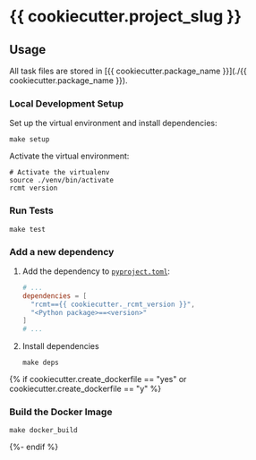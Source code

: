 # {{ cookiecutter.project_slug }}

## Usage

All task files are stored in [{{ cookiecutter.package_name }}](./{{ cookiecutter.package_name }}).

### Local Development Setup

Set up the virtual environment and install dependencies:

```shell
make setup
```

Activate the virtual environment:

```shell
# Activate the virtualenv
source ./venv/bin/activate
rcmt version
```

### Run Tests

```shell
make test
```

### Add a new dependency

1.  Add the dependency to [`pyproject.toml`](./pyproject.toml):
    ```toml
    # ...
    dependencies = [
      "rcmt=={{ cookiecutter._rcmt_version }}",
      "<Python package>==<version>"
    ]
    # ...
    ```
2.  Install dependencies
    ```shell
    make deps
    ```
{% if cookiecutter.create_dockerfile == "yes" or cookiecutter.create_dockerfile == "y" %}
### Build the Docker Image

```shell
make docker_build
```
{%- endif %}
